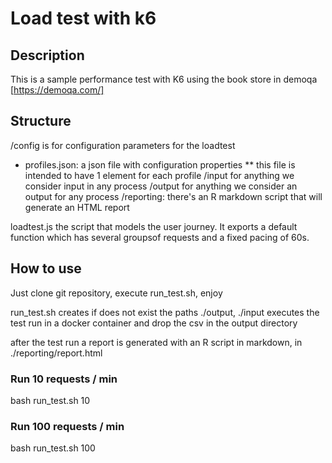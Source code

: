 # Load test with k6

## Description
This is a sample performance test with K6 using the book store in demoqa 
[https://demoqa.com/]

## Structure
/config is for configuration parameters for the loadtest
* profiles.json: a json file with configuration properties
** this file is intended to have 1 element for each profile
/input for anything we consider input in any process
/output for anything we consider an output for any process
/reporting: there's an R markdown script that will generate an HTML report

loadtest.js the script that models the user journey. It exports a default function which has several groupsof requests and a fixed pacing of 60s.

## How to use
Just clone git repository, execute run_test.sh, enjoy

run_test.sh creates if does not exist the paths ./output, ./input
executes the test run in a docker container and drop the csv in the output directory

after the test run a report is generated with an R script in markdown, in ./reporting/report.html

### Run 10 requests / min
bash run_test.sh 10

### Run 100 requests / min
bash run_test.sh 100